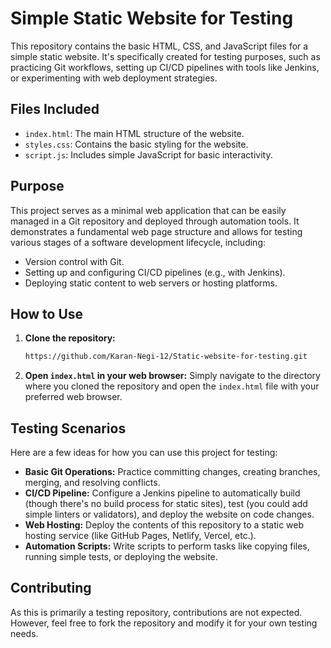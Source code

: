 # Simple Static Website for Testing

This repository contains the basic HTML, CSS, and JavaScript files for a simple static website. It's specifically created for testing purposes, such as practicing Git workflows, setting up CI/CD pipelines with tools like Jenkins, or experimenting with web deployment strategies.

## Files Included

* `index.html`: The main HTML structure of the website.
* `styles.css`: Contains the basic styling for the website.
* `script.js`: Includes simple JavaScript for basic interactivity.

## Purpose

This project serves as a minimal web application that can be easily managed in a Git repository and deployed through automation tools. It demonstrates a fundamental web page structure and allows for testing various stages of a software development lifecycle, including:

* Version control with Git.
* Setting up and configuring CI/CD pipelines (e.g., with Jenkins).
* Deploying static content to web servers or hosting platforms.

## How to Use

1.  **Clone the repository:**
    ```bash
    https://github.com/Karan-Negi-12/Static-website-for-testing.git
    ```

2.  **Open `index.html` in your web browser:**
    Simply navigate to the directory where you cloned the repository and open the `index.html` file with your preferred web browser.

## Testing Scenarios

Here are a few ideas for how you can use this project for testing:

* **Basic Git Operations:** Practice committing changes, creating branches, merging, and resolving conflicts.
* **CI/CD Pipeline:** Configure a Jenkins pipeline to automatically build (though there's no build process for static sites), test (you could add simple linters or validators), and deploy the website on code changes.
* **Web Hosting:** Deploy the contents of this repository to a static web hosting service (like GitHub Pages, Netlify, Vercel, etc.).
* **Automation Scripts:** Write scripts to perform tasks like copying files, running simple tests, or deploying the website.

## Contributing

As this is primarily a testing repository, contributions are not expected. However, feel free to fork the repository and modify it for your own testing needs.
